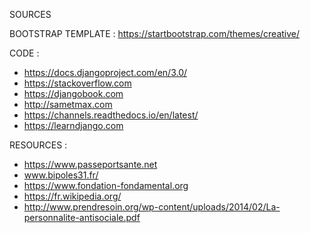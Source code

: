 SOURCES

BOOTSTRAP TEMPLATE :
https://startbootstrap.com/themes/creative/


CODE :
- https://docs.djangoproject.com/en/3.0/
- https://stackoverflow.com
- https://djangobook.com
- http://sametmax.com
- https://channels.readthedocs.io/en/latest/
- https://learndjango.com


RESOURCES : 
- https://www.passeportsante.net
- www.bipoles31.fr/
- https://www.fondation-fondamental.org
- https://fr.wikipedia.org/
- http://www.prendresoin.org/wp-content/uploads/2014/02/La-personnalite-antisociale.pdf